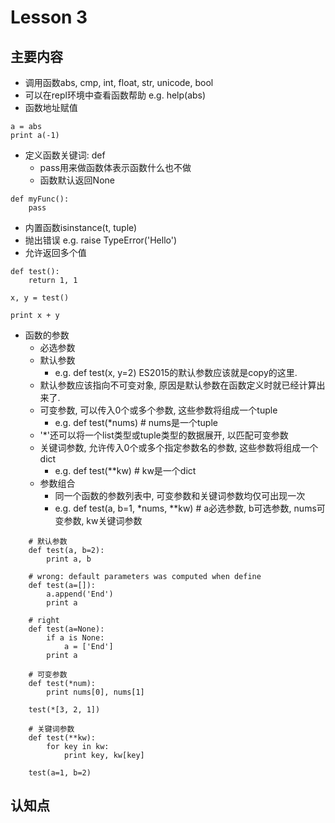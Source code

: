 # Lesson 3

## 主要内容
- 调用函数abs, cmp, int, float, str, unicode, bool
- 可以在repl环境中查看函数帮助 e.g. help(abs)
- 函数地址赋值

```
a = abs
print a(-1)
```

- 定义函数关键词: def
    - pass用来做函数体表示函数什么也不做
    - 函数默认返回None

```
def myFunc():
    pass
```

- 内置函数isinstance(t, tuple)
- 抛出错误 e.g. raise TypeError('Hello')
- 允许返回多个值

```
def test():
    return 1, 1

x, y = test()

print x + y
```

- 函数的参数
    - 必选参数
    - 默认参数
        - e.g. def test(x, y=2) ES2015的默认参数应该就是copy的这里.
    - 默认参数应该指向不可变对象, 原因是默认参数在函数定义时就已经计算出来了.
    - 可变参数, 可以传入0个或多个参数, 这些参数将组成一个tuple
        - e.g. def test(*nums)  # nums是一个tuple
    - '*'还可以将一个list类型或tuple类型的数据展开, 以匹配可变参数
    - 关键词参数, 允许传入0个或多个指定参数名的参数, 这些参数将组成一个dict
        - e.g. def test(**kw)   # kw是一个dict
    - 参数组合
        - 同一个函数的参数列表中, 可变参数和关键词参数均仅可出现一次
        - e.g. def test(a, b=1, *nums, **kw)    # a必选参数, b可选参数, nums可变参数, kw关键词参数

```
    # 默认参数
    def test(a, b=2):
        print a, b

    # wrong: default parameters was computed when define
    def test(a=[]):
        a.append('End')
        print a

    # right
    def test(a=None):
        if a is None:
            a = ['End']
        print a

    # 可变参数
    def test(*num):
        print nums[0], nums[1]

    test(*[3, 2, 1])

    # 关键词参数
    def test(**kw):
        for key in kw:
            print key, kw[key]

    test(a=1, b=2)
```

## 认知点
